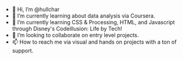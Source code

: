 - 👋 Hi, I’m @hullchar
- 👀 I’m currently learning about data analysis via Coursera.
- 🌱 I’m currently learning CSS & Processing, HTML, and Javascript through Disney's Codeillusion: Life by Tech! 
- 💞️ I’m looking to collaborate on entry level projects. 
- 📫 How to reach me via visual and hands on projects with a ton of support.

<!---
hullchar/hullchar is a ✨ special ✨ repository because its `README.md` (this file) appears on your GitHub profile.
You can click the Preview link to take a look at your changes.
--->
